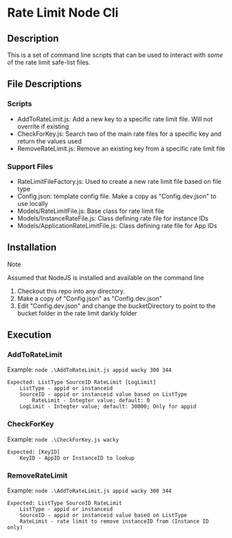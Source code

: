 # Rate Limit Node Cli

## Description
This is a set of command line scripts that can be used to interact with *some* of the rate limit safe-list files.

## File Descriptions

### Scripts
- AddToRateLimit.js: Add a new key to a specific rate limit file. Will not overrite if existing
- CheckForKey.js: Search two of the main rate files for a specific key and return the values used
- RemoveRateLimit.js: Remove an existing key from a specific rate limit file

### Support Files
- RateLimitFileFactory.js: Used to create a new rate limit file based on file type
- Config.json: template config file. Make a copy as "Config.dev.json" to use locally
- Models/RateLimitFile.js: Base class for rate limit file
- Models/InstanceRateFile.js: Class defining rate file for instance IDs
- Models/ApplicationRateLimitFile.js: Class defining rate file for App IDs

## Installation

> [!NOTE]
> Assumed that NodeJS is installed and available on the command line

1. Checkout this repo into any directory.
2. Make a copy of "Config.json" as "Config.dev.json"
3. Edit "Config.dev.json" and change the bucketDirectory to point to the bucket folder in the rate limit darkly folder

## Execution

### AddToRateLimit
Example: `node .\AddToRateLimit.js appid wacky 300 344`
```
Expected: ListType SourceID RateLimit [LogLimit]
	ListType - appid or instanceid
	SourceID - appid or instanceid value based on ListType
    	RateLimit - Integter value; default: 0
	LogLimit - Integter value; default: 30000; Only for appid
```
   
### CheckForKey
Example: `node .\CheckForKey.js wacky`

```
Expected: [KeyID]
	KeyID - AppID or InstanceID to lookup
```

### RemoveRateLimit
Example: `node .\AddToRateLimit.js appid wacky 300 344`
```
Expected: ListType SourceID RateLimit
	ListType - appid or instanceid
	SourceID - appid or instanceid value based on ListType
	RateLimit - rate limit to remove instanceID from (Instance ID only)
```
